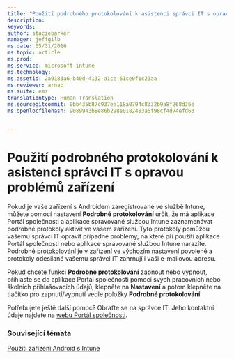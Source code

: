```yaml
---
title: "Použití podrobného protokolování k asistenci správci IT s opravou problémů zařízení | Microsoft Intune"
description: 
keywords: 
author: staciebarker
manager: jeffgilb
ms.date: 05/31/2016
ms.topic: article
ms.prod: 
ms.service: microsoft-intune
ms.technology: 
ms.assetid: 2a9183a6-b40d-4132-a1ce-61ce0f1c23aa
ms.reviewer: arnab
ms.suite: ems
translationtype: Human Translation
ms.sourcegitcommit: 0bb435b87c937ea118a0794c8332b9a8f268d36e
ms.openlocfilehash: 9089943b8e86b298e0182483a5f98cf4d74efd63


---
```



# Použití podrobného protokolování k asistenci správci IT s opravou problémů zařízení

Pokud je vaše zařízení s Androidem zaregistrované ve službě Intune, můžete pomocí nastavení **Podrobné protokolování** určit, že má aplikace Portál společnosti a aplikace spravované službou Intune zaznamenávat podrobné protokoly aktivit ve vašem zařízení. Tyto protokoly pomůžou vašemu správci IT opravit případné problémy, na které při použití aplikace Portál společnosti nebo aplikace spravované službou Intune narazíte. Podrobné protokolování je v zařízení ve výchozím nastavení povolené a protokoly odesílané vašemu správci IT zahrnují i vaši e-mailovou adresu.

Pokud chcete funkci **Podrobné protokolování** zapnout nebo vypnout, přihlaste se do aplikace Portál společnosti pomocí svých pracovních nebo školních přihlašovacích údajů, klepněte na **Nastavení** a potom klepněte na tlačítko pro zapnutí/vypnutí vedle položky **Podrobné protokolování**.

Potřebujete ještě další pomoc? Obraťte se na správce IT. Jeho kontaktní údaje najdete na [webu Portál společnosti](http://portal.manage.microsoft.com).

### Související témata
[Použití zařízení Android s Intune](using-your-android-device-with-intune.md)


<!--HONumber=Jun16_HO4-->


